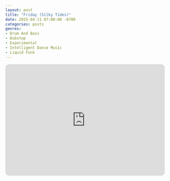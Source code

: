 ```yaml
---
layout: post
title: "Friday (Silky Tides)"
date: 2025-04-11 07:00:00 -0700
categories: posts
genres:
- Drum And Bass
- Dubstep
- Experimental
- Intelligent Dance Music
- Liquid Funk 
---
```

<iframe style="border-radius:12px" src="https://open.spotify.com/embed/playlist/3bFcIGERmn04NSH39cmmPn?utm_source=generator" width="100%" height="352" frameBorder="0" allowfullscreen="" allow="autoplay; clipboard-write; encrypted-media; fullscreen; picture-in-picture" loading="lazy"></iframe>